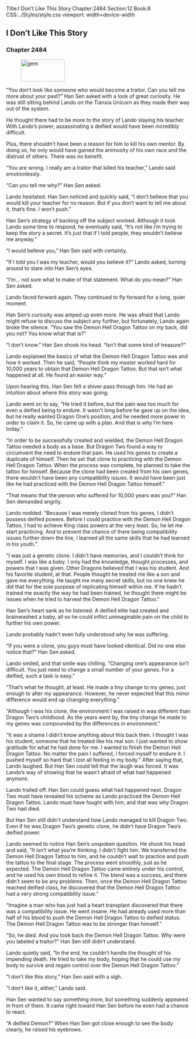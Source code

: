 Title:I Don’t Like This Story 
Chapter:2484 
Section:12 
Book:8 
CSS:../Styles/style.css 
viewport: width=device-width
  
## I Don’t Like This Story
### Chapter 2484
  
<figure>
	<img src="../Images/gem.gif" alt="gem" id="gem" width="120" height="60" />
</figure>
  

  
“You don’t look like someone who would become a traitor. Can you tell me more about your past?” Han Sen asked with a look of great curiosity. He was still sitting behind Lando on the Tianxia Unicorn as they made their way out of the system.

He thought there had to be more to the story of Lando slaying his teacher. With Lando’s power, assassinating a deified would have been incredibly difficult.

Plus, there shouldn’t have been a reason for him to kill his own mentor. By doing so, he only would have gained the animosity of his own race and the distrust of others. There was no benefit.

“You are wrong. I really am a traitor that killed his teacher,” Lando said emotionlessly.

“Can you tell me why?” Han Sen asked.

Lando hesitated. Han Sen noticed and quickly said, “I don’t believe that you would kill your teacher for no reason. But if you don’t want to tell me about it, that’s fine. I won’t push.”

Han Sen’s strategy of backing off the subject worked. Although it took Lando some time to respond, he eventually said, “It’s not like I’m trying to keep the story a secret. It’s just that if I told people, they wouldn’t believe me anyway.”

“I would believe you,” Han Sen said with certainty.

“If I told you I was my teacher, would you believe it?” Lando asked, turning around to stare into Han Sen’s eyes.

“I’m… not sure what to make of that statement. What do you mean?” Han Sen asked.

Lando faced forward again. They continued to fly forward for a long, quiet moment.

Han Sen’s curiosity was amped up even more. He was afraid that Lando might refuse to discuss the subject any further, but fortunately, Lando again broke the silence. “You saw the Demon Hell Dragon Tattoo on my back, did you not? You know what that is?”

“I don’t know.” Han Sen shook his head. “Isn’t that some kind of treasure?”

Lando explained the basics of what the Demon Hell Dragon Tattoo was and how it worked. Then he said, “People think my master worked hard for 10,000 years to obtain that Demon Hell Dragon Tattoo. But that isn’t what happened at all. He found an easier way.”

Upon hearing this, Han Sen felt a shiver pass through him. He had an intuition about where this story was going.

Lando went on to say, “He tried it before, but the pain was too much for even a deified being to endure. It wasn’t long before he gave up on the idea, but he really wanted Dragon One’s position, and he needed more power in order to claim it. So, he came up with a plan. And that is why I’m here today.”

“In order to be successfully created and wielded, the Demon Hell Dragon Tattoo needed a body as a base. But Dragon Two found a way to circumvent the need to endure that pain. He used his genes to create a duplicate of himself. Then he set that clone to practicing with the Demon Hell Dragon Tattoo. When the process was complete, he planned to take the tattoo for himself. Because the clone had been created from his own genes, there wouldn’t have been any compatibility issues. It would have been just like he had practiced with the Demon Hell Dragon Tattoo himself.”

“That means that the person who suffered for 10,000 years was you?” Han Sen demanded angrily.

Lando nodded. “Because I was merely cloned from his genes, I didn’t possess deified powers. Before I could practice with the Demon Hell Dragon Tattoo, I had to achieve King class powers at the very least. So, he let me start practicing. And to prevent the chance of there being compatibility issues further down the line, I learned all the same skills that he had learned in his youth.”

“I was just a genetic clone. I didn’t have memories, and I couldn’t think for myself. I was like a baby. I only had the knowledge, thought processes, and powers that I was given. Other Dragons believed that I was his student. And his favorite student, at that. People thought he treated me like a son and gave me everything. He taught me many secret skills, but no one knew he did that for the sole purpose of replicating himself within me. If he hadn’t trained me exactly the way he had been trained, he thought there might be issues when he tried to harvest the Demon Hell Dragon Tattoo.”

Han Sen’s heart sank as he listened. A deified elite had created and brainwashed a baby, all so he could inflict unimaginable pain on the child to further his own power.

Lando probably hadn’t even fully understood why he was suffering.

“If you were a clone, you guys must have looked identical. Did no one else notice that?” Han Sen asked.

Lando smiled, and that smile was chilling. “Changing one’s appearance isn’t difficult. You just need to change a small number of your genes. For a deified, such a task is easy.”

“That’s what he thought, at least. He made a tiny change to my genes, just enough to alter my appearance. However, he never expected that this minor difference would end up changing everything.”

“Although I was his clone, the environment I was raised in was different than Dragon Two’s childhood. As the years went by, the tiny change he made to my genes was compounded by the differences in environment.”

“It was a shame I didn’t know anything about this back then. I thought I was his student, someone that he treated like his real son. I just wanted to show gratitude for what he had done for me. I wanted to finish the Demon Hell Dragon Tattoo. No matter the pain I suffered, I forced myself to endure it. I pushed myself so hard that I lost all feeling in my body.” After saying that, Lando laughed. But Han Sen could tell that the laugh was forced. It was Lando’s way of showing that he wasn’t afraid of what had happened anymore.

Lando trailed off. Han Sen could guess what had happened next. Dragon Two must have revealed his scheme as Lando practiced the Demon Hell Dragon Tattoo. Lando must have fought with him, and that was why Dragon Two had died.

But Han Sen still didn’t understand how Lando managed to kill Dragon Two. Even if he was Dragon Two’s genetic clone, he didn’t have Dragon Two’s deified power.

Lando seemed to notice Han Sen’s unspoken question. He shook his head and said, “It isn’t what you’re thinking. I didn’t fight him. We transferred the Demon Hell Dragon Tattoo to him, and he couldn’t wait to practice and push the tattoo to the final stage. The process went smoothly, just as he expected. The Demon Hell Dragon Tattoo came entirely under his control, and he used his own blood to refine it. The blend was a success, and there didn’t seem to be any problems. Then, once the Demon Hell Dragon Tattoo reached deified class, he discovered that the Demon Hell Dragon Tattoo had a very strong compatibility issue.”

“Imagine a man who has just had a heart transplant discovered that there was a compatibility issue. He went insane. He had already used more than half of his blood to push the Demon Hell Dragon Tattoo to deified status. The Demon Hell Dragon Tattoo was to be stronger than himself.”

“So, he died. And you took back the Demon Hell Dragon Tattoo. Why were you labeled a traitor?” Han Sen still didn’t understand.

Lando quietly said, “In the end, he couldn’t handle the thought of his impending death. He tried to take my body, hoping that he could use my body to survive and regain control over the Demon Hell Dragon Tattoo.”

“I don’t like this story,” Han Sen said with a sigh.

“I don’t like it, either,” Lando said.

Han Sen wanted to say something more, but something suddenly appeared in front of them. It came right toward Han Sen before he even had a chance to react.

“A deified Demon?” When Han Sen got close enough to see the body clearly, he raised his eyebrows.
